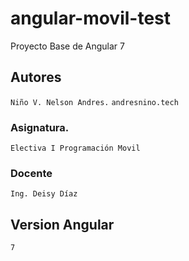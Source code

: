 # angular-movil-test
 Proyecto Base de Angular 7

## Autores
``Niño V. Nelson Andres.``
``andresnino.tech``


### Asignatura.
``Electiva I Programación Movil``

### Docente
``Ing. Deisy Díaz``


## Version Angular
``7``

